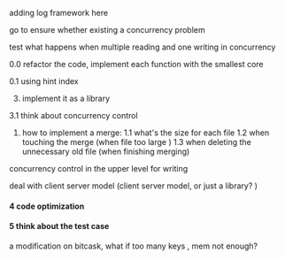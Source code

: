 adding log framework here 

go to ensure whether existing a concurrency problem 

test what happens when multiple reading and one writing in concurrency 


0.0 refactor the code, implement each function with the smallest core 

0.1 using hint index 

3. implement it as a library 

3.1 think about concurrency control 

1. how to implement a merge:
    1.1 what's the size for each file
    1.2 when touching the merge (when file too large )
    1.3 when deleting the unnecessary old file  (when finishing merging)

concurrency control in the upper level for writing 

deal with client server model
    (client server model, or just a library? )


#### 4 code optimization

#### 5 think about the test case

a modification on bitcask, what if too many keys , mem not enough?
 
